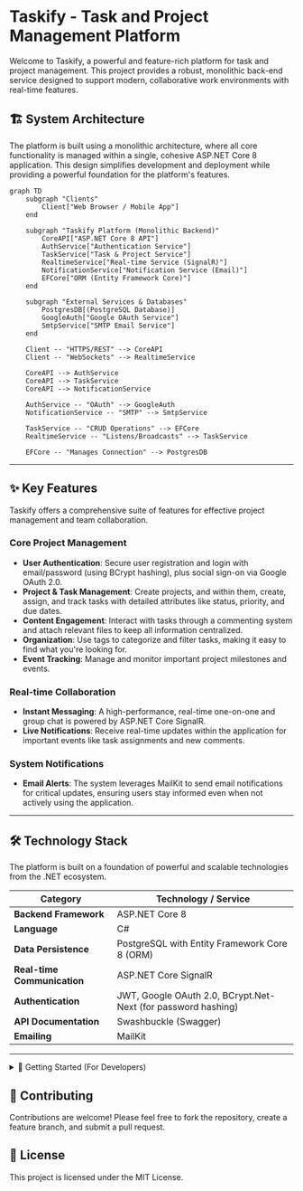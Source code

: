 # Taskify - Task and Project Management Platform

Welcome to Taskify, a powerful and feature-rich platform for task and project management. This project provides a robust, monolithic back-end service designed to support modern, collaborative work environments with real-time features.

## 🏗️ System Architecture

The platform is built using a monolithic architecture, where all core functionality is managed within a single, cohesive ASP.NET Core 8 application. This design simplifies development and deployment while providing a powerful foundation for the platform's features.

```mermaid
graph TD
    subgraph "Clients"
        Client["Web Browser / Mobile App"]
    end

    subgraph "Taskify Platform (Monolithic Backend)"
        CoreAPI["ASP.NET Core 8 API"]
        AuthService["Authentication Service"]
        TaskService["Task & Project Service"]
        RealtimeService["Real-time Service (SignalR)"]
        NotificationService["Notification Service (Email)"]
        EFCore["ORM (Entity Framework Core)"]
    end
    
    subgraph "External Services & Databases"
        PostgresDB[(PostgreSQL Database)]
        GoogleAuth["Google OAuth Service"]
        SmtpService["SMTP Email Service"]
    end

    Client -- "HTTPS/REST" --> CoreAPI
    Client -- "WebSockets" --> RealtimeService

    CoreAPI --> AuthService
    CoreAPI --> TaskService
    CoreAPI --> NotificationService
    
    AuthService -- "OAuth" --> GoogleAuth
    NotificationService -- "SMTP" --> SmtpService

    TaskService -- "CRUD Operations" --> EFCore
    RealtimeService -- "Listens/Broadcasts" --> TaskService
    
    EFCore -- "Manages Connection" --> PostgresDB
```

---

## ✨ Key Features

Taskify offers a comprehensive suite of features for effective project management and team collaboration.

### Core Project Management
- **User Authentication**: Secure user registration and login with email/password (using BCrypt hashing), plus social sign-on via Google OAuth 2.0.
- **Project & Task Management**: Create projects, and within them, create, assign, and track tasks with detailed attributes like status, priority, and due dates.
- **Content Engagement**: Interact with tasks through a commenting system and attach relevant files to keep all information centralized.
- **Organization**: Use tags to categorize and filter tasks, making it easy to find what you're looking for.
- **Event Tracking**: Manage and monitor important project milestones and events.

### Real-time Collaboration
- **Instant Messaging**: A high-performance, real-time one-on-one and group chat is powered by ASP.NET Core SignalR.
- **Live Notifications**: Receive real-time updates within the application for important events like task assignments and new comments.

### System Notifications
- **Email Alerts**: The system leverages MailKit to send email notifications for critical updates, ensuring users stay informed even when not actively using the application.

---

## 🛠️ Technology Stack

The platform is built on a foundation of powerful and scalable technologies from the .NET ecosystem.

| Category                  | Technology / Service                                       |
| ------------------------- | ---------------------------------------------------------- |
| **Backend Framework**     | ASP.NET Core 8                                             |
| **Language**              | C#                                                         |
| **Data Persistence**      | PostgreSQL with Entity Framework Core 8 (ORM)              |
| **Real-time Communication**| ASP.NET Core SignalR                                       |
| **Authentication**        | JWT, Google OAuth 2.0, BCrypt.Net-Next (for password hashing) |
| **API Documentation**     | Swashbuckle (Swagger)                                      |
| **Emailing**              | MailKit                                                    |

---

<details>
<summary>🚀 Getting Started (For Developers)</summary>

### Prerequisites

- .NET 8 SDK
- PostgreSQL Server
- Git

### Environment Setup

1.  Clone the repository:
    ```bash
    git clone https://github.com/your-username/taskify-backend.git
    cd taskify-backend
    ```

2.  Configure your settings in `appsettings.Development.json`:
    - Update the `DefaultConnection` string to point to your PostgreSQL database.
    - Configure your `SmtpSettings` with the credentials for your email sending service.
    
    ```json
    {
      "ConnectionStrings": {
        "DefaultConnection": "Host=localhost;Port=5432;Database=taskify_db;Username=postgres;Password=your_password"
      },
      "SmtpSettings": {
        "Server": "smtp.example.com",
        "Port": 587,
        "SenderName": "Taskify Notifications",
        "SenderEmail": "noreply@taskify.com",
        "Username": "your-smtp-username",
        "Password": "your-smtp-password"
      }
    }
    ```

### Running the Application

1.  Install dependencies (restores NuGet packages):
    ```bash
    dotnet restore
    ```

2.  Apply Entity Framework migrations to set up the database schema:
    ```bash
    dotnet ef database update
    ```

3.  Run the application:
    ```bash
    dotnet run
    ```

4.  Access the services:
    - The API will be running on the configured launch URL (e.g., `http://localhost:5000` or `https://localhost:5001`).
    - The interactive Swagger UI for API documentation will be available at `/swagger`.

</details>

## 🤝 Contributing

Contributions are welcome! Please feel free to fork the repository, create a feature branch, and submit a pull request.

## 📄 License

This project is licensed under the MIT License.
